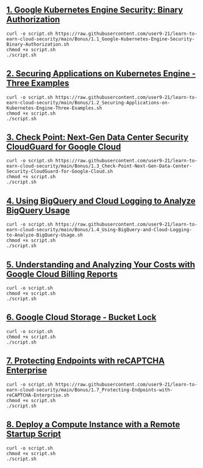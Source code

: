 
## [1. Google Kubernetes Engine Security: Binary Authorization](https://github.com/user9-21/learn-to-earn-cloud-security/blob/main/Bonus/1.1_Google-Kubernetes-Engine-Security-Binary-Authorization.sh) 
```
curl -o script.sh https://raw.githubusercontent.com/user9-21/learn-to-earn-cloud-security/main/Bonus/1.1_Google-Kubernetes-Engine-Security-Binary-Authorization.sh
chmod +x script.sh
./script.sh

```

## [2. Securing Applications on Kubernetes Engine - Three Examples](https://github.com/user9-21/learn-to-earn-cloud-security/blob/main/Bonus/1.2_Securing-Applications-on-Kubernetes-Engine-Three-Examples.sh) 
```
curl -o script.sh https://raw.githubusercontent.com/user9-21/learn-to-earn-cloud-security/main/Bonus/1.2_Securing-Applications-on-Kubernetes-Engine-Three-Examples.sh
chmod +x script.sh
./script.sh

```


## [3. Check Point: Next-Gen Data Center Security CloudGuard for Google Cloud](https://github.com/user9-21/learn-to-earn-cloud-security/blob/main/Bonus/1.3_Check-Point-Next-Gen-Data-Center-Security-CloudGuard-for-Google-Cloud.sh) 
```
curl -o script.sh https://raw.githubusercontent.com/user9-21/learn-to-earn-cloud-security/main/Bonus/1.3_Check-Point-Next-Gen-Data-Center-Security-CloudGuard-for-Google-Cloud.sh
chmod +x script.sh
./script.sh

```



## [4. Using BigQuery and Cloud Logging to Analyze BigQuery Usage](https://github.com/user9-21/learn-to-earn-cloud-security/blob/main/Bonus/1.4_Using-BigQuery-and-Cloud-Logging-to-Analyze-BigQuery-Usage.sh) 
```
curl -o script.sh https://raw.githubusercontent.com/user9-21/learn-to-earn-cloud-security/main/Bonus/1.4_Using-BigQuery-and-Cloud-Logging-to-Analyze-BigQuery-Usage.sh
chmod +x script.sh
./script.sh

```


## [5. Understanding and Analyzing Your Costs with Google Cloud Billing Reports]() 
```
curl -o script.sh 
chmod +x script.sh
./script.sh

```


## [6. Google Cloud Storage - Bucket Lock]() 
```
curl -o script.sh 
chmod +x script.sh
./script.sh

```


## [7. Protecting Endpoints with reCAPTCHA Enterprise](https://github.com/user9-21/learn-to-earn-cloud-security/blob/main/Bonus/1.7_Protecting-Endpoints-with-reCAPTCHA-Enterprise.sh) 
```
curl -o script.sh https://raw.githubusercontent.com/user9-21/learn-to-earn-cloud-security/main/Bonus/1.7_Protecting-Endpoints-with-reCAPTCHA-Enterprise.sh
chmod +x script.sh
./script.sh

```


## [8. Deploy a Compute Instance with a Remote Startup Script]() 
```
curl -o script.sh 
chmod +x script.sh
./script.sh

```
